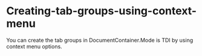 # Creating-tab-groups-using-context-menu

You can create the tab groups in DocumentContainer.Mode is TDI by using context menu options. 
